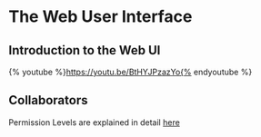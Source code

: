 # The Web User Interface

## Introduction to the Web UI
{% youtube %}https://youtu.be/BtHYJPzazYo{% endyoutube %}

## Collaborators
Permission Levels are explained in detail [here](detailed_documentation.md#Permissions)
